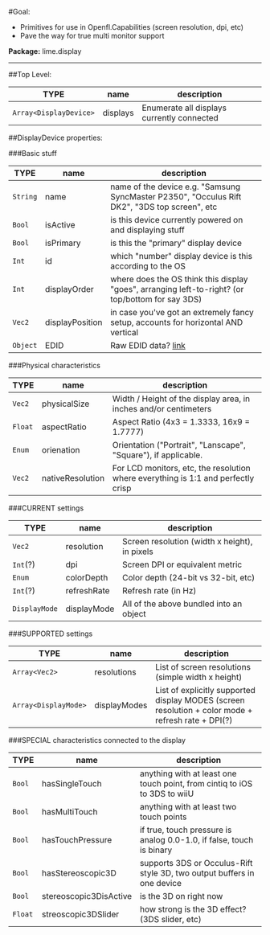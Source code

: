 #Goal:

* Primitives for use in Openfl.Capabilities (screen resolution, dpi, etc)
* Pave the way for true multi monitor support

**Package:** lime.display

---------------------

##Top Level:

TYPE   | name            | description 
-------|-----------------|-------------
 `Array<DisplayDevice>` | displays | Enumerate all displays currently connected 
 
##DisplayDevice properties:
 
###Basic stuff
  
 TYPE   | name            | description 
 -------|-----------------|-------------
 `String` | name          | name of the device e.g. "Samsung SyncMaster P2350", "Occulus Rift DK2", "3DS top screen", etc
 `Bool` | isActive        | is this device currently powered on and displaying stuff
 `Bool` | isPrimary       | is this the "primary" display device
 `Int`  | id              | which "number" display device is this according to the OS
 `Int`  | displayOrder    | where does the OS think this display "goes", arranging left-to-right? (or top/bottom for say 3DS)
 `Vec2` | displayPosition | in case you've got an extremely fancy setup, accounts for horizontal AND vertical
 `Object` | EDID | Raw EDID data? [link](https://en.wikipedia.org/wiki/Extended_Display_Identification_Data)

###Physical characteristics
 
  TYPE   | name         | description 
 --------|--------------|-------------
  `Vec2` | physicalSize | Width / Height of the display area, in inches and/or centimeters 
  `Float`| aspectRatio  | Aspect Ratio (4x3 = 1.3333, 16x9 = 1.7777) 
  `Enum` | orienation   | Orientation ("Portrait", "Lanscape", "Square"), if applicable. 
  `Vec2` | nativeResolution | For LCD monitors, etc, the resolution where everything is 1:1 and perfectly crisp
  
###CURRENT settings
  
 TYPE   | name            | description
 -------|-----------------|-------------
 `Vec2`   | resolution  | Screen resolution (width x height), in pixels
 `Int`(?) | dpi         | Screen DPI or equivalent metric
 `Enum`   | colorDepth  | Color depth (24-bit vs 32-bit, etc)
 `Int`(?) | refreshRate | Refresh rate (in Hz)
 `DisplayMode` | displayMode | All of the above bundled into an object
  
###SUPPORTED settings
  
TYPE   | name            | description
-------|-----------------|------------
`Array<Vec2>` | resolutions | List of screen resolutions (simple width x height)
`Array<DisplayMode>` | displayModes | List of explicitly supported display MODES (screen resolution + color mode + refresh rate + DPI(?)
  
###SPECIAL characteristics connected to the display
  
TYPE   | name           | description
-------|----------------|-----------------
`Bool` | hasSingleTouch          | anything with at least one touch point, from cintiq to iOS to 3DS to wiiU |
`Bool` | hasMultiTouch           | anything with at least two touch points
`Bool` | hasTouchPressure        | if true, touch pressure is analog 0.0-1.0, if false, touch is binary
`Bool` | hasStereoscopic3D       | supports 3DS or Occulus-Rift style 3D, two output buffers in one device
`Bool` | stereoscopic3DisActive  | is the 3D on right now
`Float` | streoscopic3DSlider    | how strong is the 3D effect? (3DS slider, etc)


